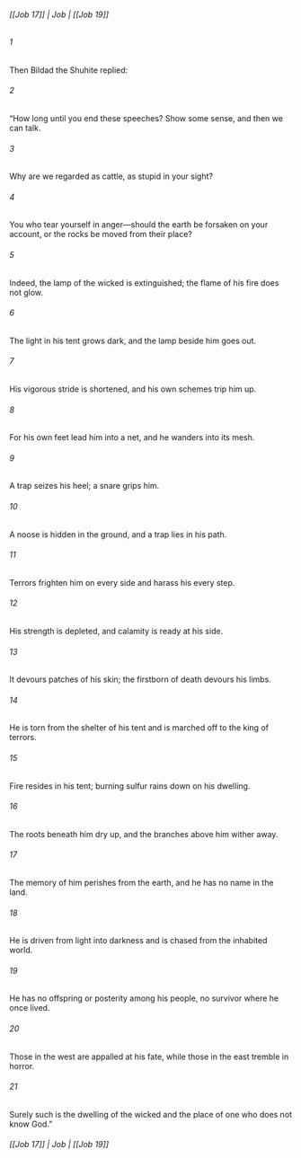 ###### [[Job 17]] | Job | [[Job 19]]

###### 1
Then Bildad the Shuhite replied:
###### 2
“How long until you end these speeches? Show some sense, and then we can talk.
###### 3
Why are we regarded as cattle, as stupid in your sight?
###### 4
You who tear yourself in anger—should the earth be forsaken on your account, or the rocks be moved from their place?
###### 5
Indeed, the lamp of the wicked is extinguished; the flame of his fire does not glow.
###### 6
The light in his tent grows dark, and the lamp beside him goes out.
###### 7
His vigorous stride is shortened, and his own schemes trip him up.
###### 8
For his own feet lead him into a net, and he wanders into its mesh.
###### 9
A trap seizes his heel; a snare grips him.
###### 10
A noose is hidden in the ground, and a trap lies in his path.
###### 11
Terrors frighten him on every side and harass his every step.
###### 12
His strength is depleted, and calamity is ready at his side.
###### 13
It devours patches of his skin; the firstborn of death devours his limbs.
###### 14
He is torn from the shelter of his tent and is marched off to the king of terrors.
###### 15
Fire resides in his tent; burning sulfur rains down on his dwelling.
###### 16
The roots beneath him dry up, and the branches above him wither away.
###### 17
The memory of him perishes from the earth, and he has no name in the land.
###### 18
He is driven from light into darkness and is chased from the inhabited world.
###### 19
He has no offspring or posterity among his people, no survivor where he once lived.
###### 20
Those in the west are appalled at his fate, while those in the east tremble in horror.
###### 21
Surely such is the dwelling of the wicked and the place of one who does not know God.”

###### [[Job 17]] | Job | [[Job 19]]
